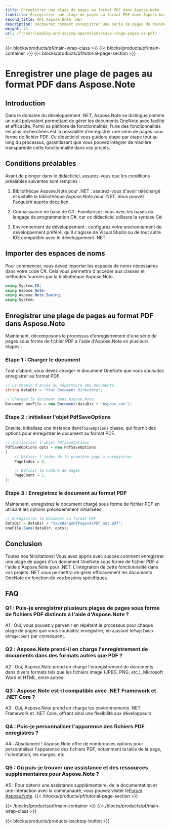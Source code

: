 ```yaml
---
title: Enregistrer une plage de pages au format PDF dans Aspose.Note
linktitle: Enregistrer une plage de pages au format PDF dans Aspose.Note
second_title: API Aspose.Note .NET
description: Découvrez comment enregistrer une série de pages de documents OneNote sous forme de fichiers PDF à l'aide d'Aspose.Note pour .NET. Tutoriel étape par étape inclus.
weight: 21
url: /fr/net/loading-and-saving-operations/save-range-pages-as-pdf/
---
```


{{< blocks/products/pf/main-wrap-class >}}
{{< blocks/products/pf/main-container >}}
{{< blocks/products/pf/tutorial-page-section >}}

# Enregistrer une plage de pages au format PDF dans Aspose.Note

## Introduction

Dans le domaine du développement .NET, Aspose.Note se distingue comme un outil polyvalent permettant de gérer les documents OneNote avec facilité et efficacité. Parmi sa pléthore de fonctionnalités, l’une des fonctionnalités les plus recherchées est la possibilité d’enregistrer une série de pages sous forme de fichier PDF. Ce didacticiel vous guidera étape par étape tout au long du processus, garantissant que vous pouvez intégrer de manière transparente cette fonctionnalité dans vos projets.

## Conditions préalables

Avant de plonger dans le didacticiel, assurez-vous que les conditions préalables suivantes sont remplies :

1.  Bibliothèque Aspose.Note pour .NET : assurez-vous d'avoir téléchargé et installé la bibliothèque Aspose.Note pour .NET. Vous pouvez l'acquérir auprès de[ce lien](https://releases.aspose.com/note/net/).
   
2. Connaissance de base de C# : Familiarisez-vous avec les bases du langage de programmation C#, car ce didacticiel utilisera la syntaxe C#.
   
3. Environnement de développement : configurez votre environnement de développement préféré, qu'il s'agisse de Visual Studio ou de tout autre IDE compatible avec le développement .NET.

## Importer des espaces de noms

Pour commencer, vous devez importer les espaces de noms nécessaires dans votre code C#. Cela vous permettra d'accéder aux classes et méthodes fournies par la bibliothèque Aspose.Note.

```csharp
using System.IO;
using Aspose.Note;
using Aspose.Note.Saving;
using System;
```

## Enregistrer une plage de pages au format PDF dans Aspose.Note

Maintenant, décomposons le processus d'enregistrement d'une série de pages sous forme de fichier PDF à l'aide d'Aspose.Note en plusieurs étapes :

### Étape 1 : Charger le document

Tout d’abord, vous devez charger le document OneNote que vous souhaitez enregistrer au format PDF.

```csharp
// Le chemin d'accès au répertoire des documents.
string dataDir = "Your Document Directory";

// Chargez le document dans Aspose.Note.
Document oneFile = new Document(dataDir + "Aspose.one");
```

### Étape 2 : initialiser l'objet PdfSaveOptions

 Ensuite, initialisez une instance de`PdfSaveOptions` classe, qui fournit des options pour enregistrer le document au format PDF.

```csharp
// Initialiser l'objet PdfSaveOptions
PdfSaveOptions opts = new PdfSaveOptions
{
    // Définir l'index de la première page à enregistrer
    PageIndex = 0,

    // Définir le nombre de pages
    PageCount = 1,
};
```

### Étape 3 : Enregistrez le document au format PDF

Maintenant, enregistrez le document chargé sous forme de fichier PDF en utilisant les options précédemment initialisées.

```csharp
// Enregistrez le document au format PDF
dataDir = dataDir + "SaveRangeOfPagesAsPDF_out.pdf";
oneFile.Save(dataDir, opts);
```

## Conclusion

Toutes nos félicitations! Vous avez appris avec succès comment enregistrer une plage de pages d'un document OneNote sous forme de fichier PDF à l'aide d'Aspose.Note pour .NET. L'intégration de cette fonctionnalité dans vos projets .NET vous permettra de gérer efficacement les documents OneNote en fonction de vos besoins spécifiques.

## FAQ

### Q1 : Puis-je enregistrer plusieurs plages de pages sous forme de fichiers PDF distincts à l'aide d'Aspose.Note ?

A1 : Oui, vous pouvez y parvenir en répétant le processus pour chaque plage de pages que vous souhaitez enregistrer, en ajustant le`PageIndex` et`PageCount` par conséquent.
   
### Q2 : Aspose.Note prend-il en charge l'enregistrement de documents dans des formats autres que PDF ?

A2 : Oui, Aspose.Note prend en charge l'enregistrement de documents dans divers formats tels que les fichiers image (JPEG, PNG, etc.), Microsoft Word et HTML, entre autres.
   
### Q3 : Aspose.Note est-il compatible avec .NET Framework et .NET Core ?

A3 : Oui, Aspose.Note prend en charge les environnements .NET Framework et .NET Core, offrant ainsi une flexibilité aux développeurs.
   
### Q4 : Puis-je personnaliser l'apparence des fichiers PDF enregistrés ?

A4 : Absolument ! Aspose.Note offre de nombreuses options pour personnaliser l'apparence des fichiers PDF, notamment la taille de la page, l'orientation, les marges, etc.
   
### Q5 : Où puis-je trouver une assistance et des ressources supplémentaires pour Aspose.Note ?

 A5 : Pour obtenir une assistance supplémentaire, de la documentation et une interaction avec la communauté, vous pouvez visiter le[Forum Aspose.Note](https://forum.aspose.com/c/note/28).
{{< /blocks/products/pf/tutorial-page-section >}}

{{< /blocks/products/pf/main-container >}}
{{< /blocks/products/pf/main-wrap-class >}}

{{< blocks/products/products-backtop-button >}}
